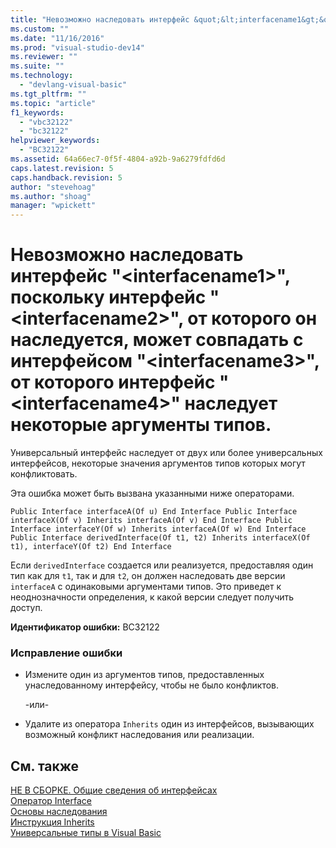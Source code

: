 ```yaml
---
title: "Невозможно наследовать интерфейс &quot;&lt;interfacename1&gt;&quot;, поскольку интерфейс &quot;&lt;interfacename2&gt;&quot;, от которого он наследуется, может совпадать с интерфейсом &quot;&lt;interfacename3&gt;&quot;, от которого интерфейс &quot;&lt;interfacename4&gt;&quot; наследует некоторые аргументы типов. | Microsoft Docs"
ms.custom: ""
ms.date: "11/16/2016"
ms.prod: "visual-studio-dev14"
ms.reviewer: ""
ms.suite: ""
ms.technology: 
  - "devlang-visual-basic"
ms.tgt_pltfrm: ""
ms.topic: "article"
f1_keywords: 
  - "vbc32122"
  - "bc32122"
helpviewer_keywords: 
  - "BC32122"
ms.assetid: 64a66ec7-0f5f-4804-a92b-9a6279fdfd6d
caps.latest.revision: 5
caps.handback.revision: 5
author: "stevehoag"
ms.author: "shoag"
manager: "wpickett"
---
```

# Невозможно наследовать интерфейс &quot;&lt;interfacename1&gt;&quot;, поскольку интерфейс &quot;&lt;interfacename2&gt;&quot;, от которого он наследуется, может совпадать с интерфейсом &quot;&lt;interfacename3&gt;&quot;, от которого интерфейс &quot;&lt;interfacename4&gt;&quot; наследует некоторые аргументы типов.
Универсальный интерфейс наследует от двух или более универсальных интерфейсов, некоторые значения аргументов типов которых могут конфликтовать.  
  
 Эта ошибка может быть вызвана указанными ниже операторами.  
  
```  
Public Interface interfaceA(Of u) End Interface Public Interface interfaceX(Of v) Inherits interfaceA(Of v) End Interface Public Interface interfaceY(Of w) Inherits interfaceA(Of w) End Interface Public Interface derivedInterface(Of t1, t2) Inherits interfaceX(Of t1), interfaceY(Of t2) End Interface  
```  
  
 Если `derivedInterface` создается или реализуется, предоставляя один тип как для `t1`, так и для `t2`, он должен наследовать две версии `interfaceA` с одинаковыми аргументами типов. Это приведет к неоднозначности определения, к какой версии следует получить доступ.  
  
 **Идентификатор ошибки:** BC32122  
  
### Исправление ошибки  
  
-   Измените один из аргументов типов, предоставленных унаследованному интерфейсу, чтобы не было конфликтов.  
  
     \-или\-  
  
-   Удалите из оператора `Inherits` один из интерфейсов, вызывающих возможный конфликт наследования или реализации.  
  
## См. также  
 [НЕ В СБОРКЕ. Общие сведения об интерфейсах](http://msdn.microsoft.com/ru-ru/f96bb470-c1b8-4c73-89bc-6f536b798da1)   
 [Оператор Interface](/dotnet/visual-basic/language-reference/statements/interface-statement)   
 [Основы наследования](/dotnet/visual-basic/programming-guide/language-features/objects-and-classes/inheritance-basics)   
 [Инструкция Inherits](/dotnet/visual-basic/language-reference/statements/inherits-statement)   
 [Универсальные типы в Visual Basic](/dotnet/visual-basic/programming-guide/language-features/data-types/generic-types)